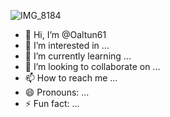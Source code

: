 ![IMG_8184](https://github.com/user-attachments/assets/9af8b3bf-1d4f-4a55-89e7-8ee588fe5a7e)
- 👋 Hi, I’m @Oaltun61
- 👀 I’m interested in ...
- 🌱 I’m currently learning ...
- 💞️ I’m looking to collaborate on ...
- 📫 How to reach me ...
- 😄 Pronouns: ...
- ⚡ Fun fact: ...

<!---
Oaltun61/Oaltun61 is a ✨ special ✨ repository because its `README.md` (this file) appears on your GitHub profile.
You can click the Preview link to take a look at your changes.
--->
